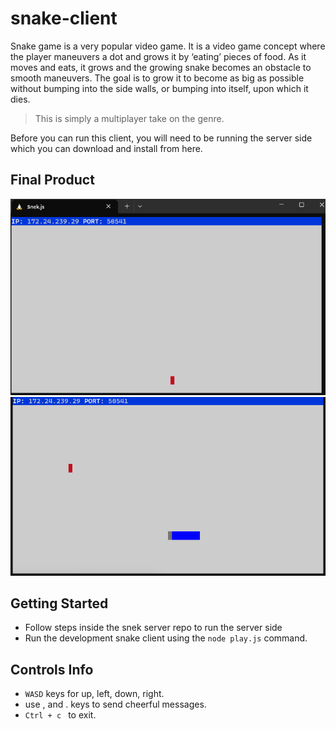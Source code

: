 # snake-client

Snake game is a very popular video game. It is a video game concept where the player maneuvers a dot and grows it by ‘eating’ pieces of food. As it moves and eats, it grows and the growing snake becomes an obstacle to smooth maneuvers. The goal is to grow it to become as big as possible without bumping into the side walls, or bumping into itself, upon which it dies.

> This is simply a multiplayer take on the genre.

Before you can run this client, you will need to be running the server side which you can download and install from here. 

## Final Product

![Snek Game Screen View](image.png)
![Player playing snek game](image-1.png)


## Getting Started

- Follow steps inside the snek server repo to run the server side
- Run the development snake client using the `node play.js` command.

## Controls Info

- `WASD` keys for up, left, down, right.
- use , and . keys to send cheerful messages.
- `Ctrl + c ` to exit.